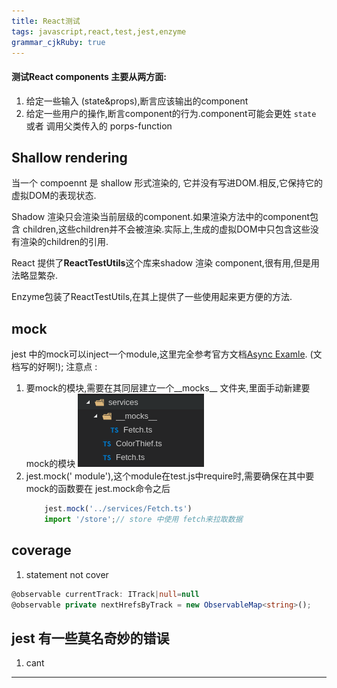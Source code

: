 ```yaml
---
title: React测试
tags: javascript,react,test,jest,enzyme
grammar_cjkRuby: true
---
```


#### 测试React components 主要从两方面:

1. 给定一些输入 (state&props),断言应该输出的component
2. 给定一些用户的操作,断言component的行为.component可能会更姓 `state` 或者 调用父类传入的 porps-function

## Shallow rendering

当一个 compoennt 是 shallow 形式渲染的, 它并没有写进DOM.相反,它保持它的虚拟DOM的表现状态.

Shadow 渲染只会渲染当前层级的component.如果渲染方法中的component包含 children,这些children并不会被渲染.实际上,生成的虚拟DOM中只包含这些没有渲染的children的引用.

React 提供了**ReactTestUtils**这个库来shadow 渲染 component,很有用,但是用法略显繁杂.

Enzyme包装了ReactTestUtils,在其上提供了一些使用起来更方便的方法.


## mock
jest 中的mock可以inject一个module,这里完全参考官方文档[Async Examle][1].
(文档写的好啊!);
注意点 : 
1. 要mock的模块,需要在其同层建立一个__mocks__ 文件夹,里面手动新建要mock的模块
	![example __mock__][2]
2. jest.mock(' module'),这个module在test.js中require时,需要确保在其中要mock的函数要在 jest.mock命令之后
	```javascript
		jest.mock('../services/Fetch.ts')
		import '/store';// store 中使用 fetch来拉取数据
	```

##  coverage
1. statement not cover
```typescript
@observable currentTrack: ITrack|null=null
@observable private nextHrefsByTrack = new ObservableMap<string>();  
```

## jest 有一些莫名奇妙的错误
1. cant

--------


  [1]: http://facebook.github.io/jest/docs/tutorial-async.html#content
  [2]: ./images/%E9%80%89%E5%8C%BA_012.png "选区_012"